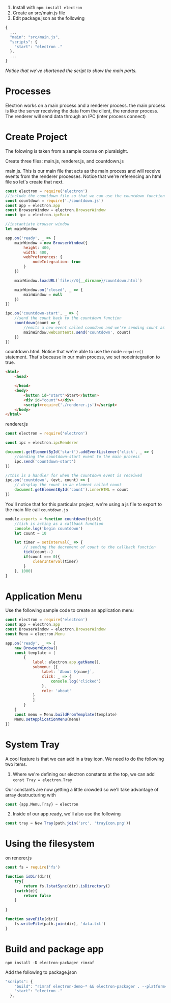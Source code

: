 1. Install with `npm install electron`
2. Create an src/main.js file
3. Edit package.json as the following

```js
{
  ...
  "main": "src/main.js",
  "scripts": {
    "start": "electron ."
  },
  ...
}
```
*Notice that we've shortened the script to show the main parts.*

# Processes

Electron works on a main process and a renderer process. the main process is like the server receiving the data from the client, the renderer process. The renderer will send data through an IPC (inter process connect)

# Create Project

The folowing is taken from a sample course on pluralsight.

Create three files: main.js, renderer.js, and countdown.js

main.js. This is our main file that acts as the main process and will receive events from the renderer processes. Notice that we're referencing an html file so let's create that next.

```js
const electron = require('electron')
//include the countdown file so that we can use the countdown function
const countdown = require('./countdown.js')
const app = electron.app
const BrowserWindow = electron.BrowserWindow
const ipc = electron.ipcMain

//instantiate browser window
let mainWindow

app.on('ready', _ => {
    mainWindow = new BrowserWindow({
        height: 400,
        width: 400,
        webPreferences: {
            nodeIntegration: true
        }
    })

    mainWindow.loadURL(`file://${__dirname}/countdown.html`)

    mainWindow.on('closed', _ => {
        mainWindow = null
    })
})

ipc.on('countdown-start', _ => {
    //send the count back to the countdown function
    countdown(count => {
        //emits a new event called coundown and we're sending count as the argument
        mainWindow.webContents.send('countdown', count)
    })
})
```

countdown.html. Notice that we're able to use the node `require()` statement. That's because in our main process, we set nodeintegration to true.

```html
<html>
    <head>

    </head>
    <body>
        <button id="start">Start</button>
        <div id="count"></div>
        <script>require('./renderer.js')</script>
    </body>
</html>
```

renderer.js

```js
const electron = require('electron')

const ipc = electron.ipcRenderer

document.getElementById('start').addEventListener('click', _ => {
    //sending the countdown-start event to the main process
    ipc.send('countdown-start')
})

//this is a handler for when the countdown event is received
ipc.on('countdown', (evt, count) => {
    // display the count in an element called count
    document.getElementById('count').innerHTML = count
})
```

You'll notice that for this particular project, we're using a js file to export to the main file call `countdown.js`

```js
module.exports = function countdown(tick){
    //tick is acting as a callback function
    console.log('begin countdown')
    let count = 10

    let timer = setInterval(_ => {
        // sending the decrement of count to the callback function
        tick(count--)
        if(count === 0){
            clearInterval(timer)
        }
    }, 1000)
}
```

# Application Menu

Use the following sample code to create an application menu


```js
const electron = require('electron')
const app = electron.app 
const BrowserWindow = electron.BrowserWindow 
const Menu = electron.Menu 

app.on('ready', _ => {
    new BrowserWindow()
    const template = [
        {
            label: electron.app.getName(),
            submenu: [{
                label: `About ${name}`,
                click: _ => {
                    console.log('clicked')
                },
                role: 'about'
            }              
            ]
        }
    ]
    const menu = Menu.buildFromTemplate(template)
    Menu.setApplicationMenu(menu)
})
```

# System Tray

A cool feature is that we can add in a tray icon. We need to do the following two items.

1. Where we're defining our electron constants at the top, we can add `const Tray = electron.Tray`

Our constants are now getting a little crowded so we'll take advantage of array destructuring with 

```js
const {app,Menu,Tray} = electron
```

2. Inside of our app.ready, we'll also use the following

```js
const tray = New Tray(path.join('src', 'trayIcon.png'))
```

# Using the filesystem

on renerer.js

```js
const fs = require('fs')

function isDir(dir){
    try{
        return fs.lstatSync(dir).isDirectory()
    }catch(e){
        return false
    }
    
}

function saveFile(dir){
    fs.writeFile(path.join(dir), 'data.txt')
}
```

# Build and package app

`npm install -D electron-packager rimraf`

Add the following to package.json

```js
"scripts": {
    "build": "rimraf electron-demo-* && electron-packager . --platform=darwin,win32,linux --arch=x64 --icon=app",
    "start": "electron ."
  },
```



